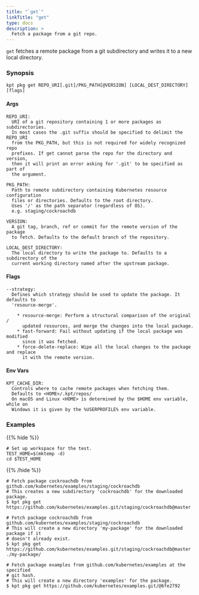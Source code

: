 ```yaml
---
title: "`get`"
linkTitle: "get"
type: docs
description: >
  Fetch a package from a git repo.
---
```


<!--mdtogo:Short
    Fetch a package from a git repo.
-->

`get` fetches a remote package from a git subdirectory and writes it to a new
local directory.

### Synopsis

<!--mdtogo:Long-->

```
kpt pkg get REPO_URI[.git]/PKG_PATH[@VERSION] [LOCAL_DEST_DIRECTORY] [flags]
```

#### Args

```
REPO_URI:
  URI of a git repository containing 1 or more packages as subdirectories.
  In most cases the .git suffix should be specified to delimit the REPO_URI
  from the PKG_PATH, but this is not required for widely recognized repo
  prefixes. If get cannot parse the repo for the directory and version,
  then it will print an error asking for '.git' to be specified as part of
  the argument.

PKG_PATH:
  Path to remote subdirectory containing Kubernetes resource configuration
  files or directories. Defaults to the root directory.
  Uses '/' as the path separator (regardless of OS).
  e.g. staging/cockroachdb

VERSION:
  A git tag, branch, ref or commit for the remote version of the package
  to fetch. Defaults to the default branch of the repository.

LOCAL_DEST_DIRECTORY:
  The local directory to write the package to. Defaults to a subdirectory of the
  current working directory named after the upstream package.
```

#### Flags

```
--strategy:
  Defines which strategy should be used to update the package. It defaults to
  'resource-merge'.

    * resource-merge: Perform a structural comparison of the original /
      updated resources, and merge the changes into the local package.
    * fast-forward: Fail without updating if the local package was modified
      since it was fetched.
    * force-delete-replace: Wipe all the local changes to the package and replace
      it with the remote version.
```

#### Env Vars

```
KPT_CACHE_DIR:
  Controls where to cache remote packages when fetching them.
  Defaults to <HOME>/.kpt/repos/
  On macOS and Linux <HOME> is determined by the $HOME env variable, while on
  Windows it is given by the %USERPROFILE% env variable.
```

<!--mdtogo-->

### Examples

{{% hide %}}

<!-- @makeWorkplace @verifyExamples-->

```
# Set up workspace for the test.
TEST_HOME=$(mktemp -d)
cd $TEST_HOME
```

{{% /hide %}}

<!--mdtogo:Examples-->

<!-- @pkgGet @verifyExamples-->

```shell
# Fetch package cockroachdb from github.com/kubernetes/examples/staging/cockroachdb
# This creates a new subdirectory 'cockroachdb' for the downloaded package.
$ kpt pkg get https://github.com/kubernetes/examples.git/staging/cockroachdb@master
```

<!-- @pkgGet @verifyExamples-->

```shell
# Fetch package cockroachdb from github.com/kubernetes/examples/staging/cockroachdb
# This will create a new directory 'my-package' for the downloaded package if it
# doesn't already exist.
$ kpt pkg get https://github.com/kubernetes/examples.git/staging/cockroachdb@master ./my-package/
```

<!-- @pkgGet @verifyExamples-->

```shell
# Fetch package examples from github.com/kubernetes/examples at the specified
# git hash.
# This will create a new directory 'examples' for the package.
$ kpt pkg get https://github.com/kubernetes/examples.git/@6fe2792
```

<!--mdtogo-->
